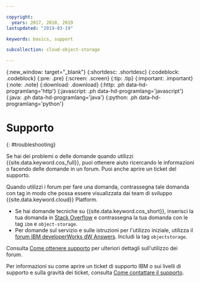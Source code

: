 ```yaml
---

copyright:
  years: 2017, 2018, 2019
lastupdated: "2019-03-19"

keywords: basics, support

subcollection: cloud-object-storage

---
```

{:new_window: target="_blank"}
{:shortdesc: .shortdesc}
{:codeblock: .codeblock}
{:pre: .pre}
{:screen: .screen}
{:tip: .tip}
{:important: .important}
{:note: .note}
{:download: .download} 
{:http: .ph data-hd-programlang='http'} 
{:javascript: .ph data-hd-programlang='javascript'} 
{:java: .ph data-hd-programlang='java'} 
{:python: .ph data-hd-programlang='python'}

# Supporto
{: #troubleshooting}

Se hai dei problemi o delle domande quando utilizzi {{site.data.keyword.cos_full}}, puoi ottenere aiuto ricercando le informazioni o facendo delle domande in un forum. Puoi anche aprire un ticket del supporto.

Quando utilizzi i forum per fare una domanda, contrassegna tale domanda con tag in modo che possa essere visualizzata dai team di sviluppo {{site.data.keyword.cloud}} Platform.

* Se hai domande tecniche su {{site.data.keyword.cos_short}}, inserisci la tua domanda in [Stack Overflow](https://stackoverflow.com/search?q=object-storage+ibm-bluemix) e contrassegna la tua domanda con le tag `ibm` e `object-storage`.
* Per domande sul servizio e sulle istruzioni per l'utilizzo iniziale, utilizza il [forum IBM developerWorks dW Answers](https://developer.ibm.com/answers/topics/objectstorage/). Includi la tag `objectstorage`.

Consulta [Come ottenere supporto](/docs/get-support?topic=get-support-getting-customer-support) per ulteriori dettagli sull'utilizzo dei forum.

Per informazioni su come aprire un ticket di supporto IBM o sui livelli di supporto e sulla gravità dei ticket, consulta [Come contattare il supporto](/docs/get-support?topic=get-support-getting-customer-support).
